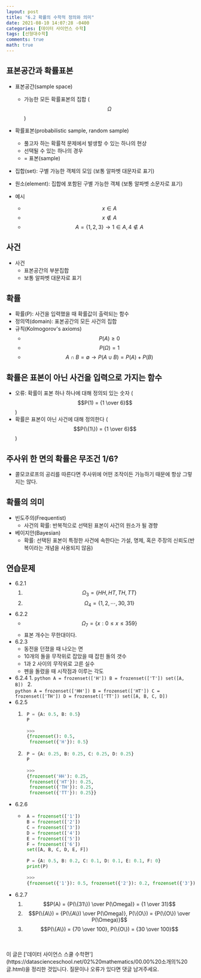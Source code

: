 ```yaml
---
layout: post
title: "6.2 확률의 수학적 정의와 의미"
date: 2021-08-10 14:07:28 -0400
categories: [데이터 사이언스 수학]
tags: [선형대수학]
comments: true
math: true
---
```


## 표본공간과 확률표본
- 표본공간(sample space)
    - 가능한 모든 확률표본의 집합 ($$\Omega$$) 
- 확률표본(probabilistic sample, random sample)
    - 풀고자 하는 확률적 문제에서 발생할 수 있는 하나의 현상
    - 선택될 수 있는 하나의 경우
    - = 표본(sample)

- 집합(set): 구별 가능한 객체의 모임 (보통 알파벳 대문자로 표기)
- 원소(element): 집합에 포함된 구별 가능한 객체 (보통 알파벳 소문자로 표기)
- 예시
    - $$x \in A$$
    - $$x \notin A$$
    - $$A = \{1, 2, 3\} \rightarrow 1 \in A, 4 \notin A$$ 

## 사건
- 사건
    - 표본공간의 부분집합
    - 보통 알파벳 대문자로 표기

## 확률
- 확률(P): 사건을 입력했을 때 확률값이 출력되는 함수
- 정의역(domain): 표본공간의 모든 사건의 집합
- 규칙(Kolmogorov's axioms)
    - $$P(A) \geq 0$$
    - $$P(\Omega) = 1$$
    - $$A \cap B = \emptyset \rightarrow P(A \cup B) = P(A) + P(B)$$

## 확률은 표본이 아닌 사건을 입력으로 가지는 함수
- 오류: 확률이 표본 하나 하나에 대해 정의되 있는 숫자 ($$P(1) = {1 \over 6}$$)
- 확률은 표본이 아닌 사건에 대해 정의한다 ($$P(\{1\}) = {1 \over 6}$$)

## 주사위 한 면의 확률은 무조건 1/6?
- 콜모코로프의 공리를 따른다면 주사위에 어떤 조작이든 가능하기 때문에 항상 그렇지는 않다.

## 확률의 의미
- 빈도주의(Frequentist)
    - 사건의 확률: 반복적으로 선택된 표본이 사건의 원소가 될 경향 
- 베이지안(Bayesian)
    - 확률: 선택된 표본이 특정한 사건에 속한다는 가설, 명제, 혹은 주장의 신뢰도(반복이라는 개념을 사용되지 않음)

## 연습문제
- 6.2.1<br/>
    1. $$\Omega_3 = \{HH, HT, TH, TT\}$$
    2. $$\Omega_4 = \{1, 2, \cdots, 30, 31 \}$$
- 6.2.2
    - $$\Omega_7 = \{ x: 0 \leq x \leq 359 \}$$
    - 표본 개수는 무한대이다.
- 6.2.3
    - 동전을 던졌을 때 나오는 면
    - 10개의 돌을 무작위로 잡았을 때 잡힌 돌의 갯수
    - 1과 2 사이의 무작위로 고른 실수
    - 펜을 돌렸을 때 시작점과 이루는 각도
- 6.2.4
    1. 
        ```python
        A = frozenset(['H'])
        B = frozenset(['T'])
        set([A, B])
        ```
    2.  
        ```python
        A = frozenset(['HH'])
        B = frozenset(['HT'])
        C = frozenset(['TH'])
        D = frozenset(['TT'])
        set([A, B, C, D])
        ```
- 6.2.5
    1. ```python
        P = {A: 0.5, B: 0.5}
        P
        
        >>>
        {frozenset(): 0.5,
         frozenset({'H'}): 0.5}
        ```
    2. ```python
        P = {A: 0.25, B: 0.25, C: 0.25, D: 0.25}
        P
        
        >>>
        {frozenset('HH'): 0.25,
         frozenset({'HT'}): 0.25,
         frozenset({'TH'}): 0.25,
         frozenset({'TT'}): 0.25}}
        ```
- 6.2.6
    -  ```python
        A = frozenset(['1'])
        B = frozenset(['2'])
        C = frozenset(['3'])
        D = frozenset(['4'])
        E = frozenset(['5'])
        F = frozenset(['6'])
        set([A, B, C, D, E, F])
        
        P = {A: 0.5, B: 0.2, C: 0.1, D: 0.1, E: 0.1, F: 0}
        print(P)
            
        >>>
        {frozenset({'1'}): 0.5, frozenset({'2'}): 0.2, frozenset({'3'}): 0.1, frozenset({'4'}): 0.1, frozenset({'5'}): 0.1, frozenset({'6'}): 0}
       ```
- 6.2.7
    1. $$P(A) = {P(\{31\}) \over P(\Omega)} = {1 \over 31}$$
    2. $$P(\{A\}) = {P(\{A\}) \over P(\Omega)}, P(\{O\}) = {P(\{O\}) \over P(\Omega)}$$
    3. $$P(\{A\}) = {70 \over 100}, P(\{O\}) = {30 \over 100}$$


<br/>
<br/>
이 글은 ['데이터 사이언스 스쿨 수학편'](https://datascienceschool.net/02%20mathematics/00.00%20소개의%20글.html)을 정리한 것입니다.
질문이나 오류가 있다면 댓글 남겨주세요.
